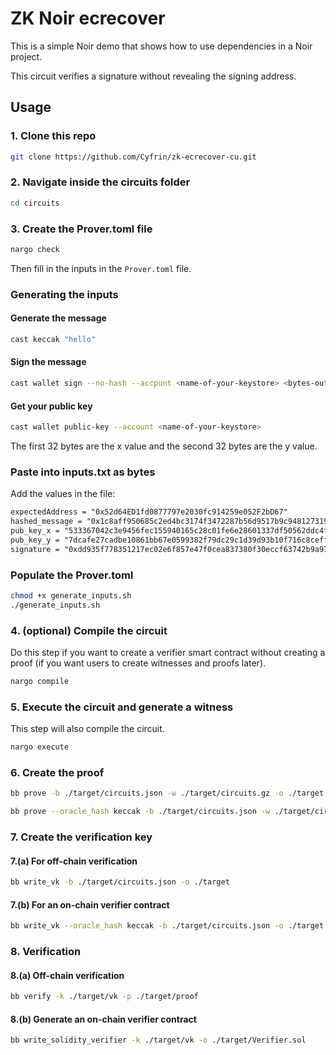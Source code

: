 # ZK Noir ecrecover

This is a simple Noir demo that shows how to use dependencies in a Noir project.

This circuit verifies a signature without revealing the signing address. 

## Usage

### 1. Clone this repo

```bash
git clone https://github.com/Cyfrin/zk-ecrecover-cu.git
```

### 2. Navigate inside the circuits folder

```bash
cd circuits
```

### 3. Create the Prover.toml file

```bash
nargo check
```

Then fill in the inputs in the `Prover.toml` file.

### Generating the inputs

#### Generate the message

```bash
cast keccak "hello"
```

#### Sign the message

```bash
cast wallet sign --no-hash --accpunt <name-of-your-keystore> <bytes-output>
```

#### Get your public key

```bash
cast wallet public-key --account <name-of-your-keystore>
```

The first 32 bytes are the x value and the second 32 bytes are the y value.

### Paste into inputs.txt as bytes

Add the values in the file:

```txt
expectedAddress = "0x52d64ED1fd0877797e2030fc914259e052F2bD67"
hashed_message = "0x1c8aff950685c2ed4bc3174f3472287b56d9517b9c948127319a09a7a36deac8"
pub_key_x = "533367042c3e9456fec155940165c28c01fe6e28601337df50562ddc4f36bfb9"
pub_key_y = "7dcafe27cadbe10861bb67e0599382f79dc29c1d39d93b10f716c8ceff1743ed"
signature = "0xdd935f778351217ec02e6f857e47f0cea837380f30eccf63742b9a97cf1872b4316700b028504591f6b31203b86ccb3363353eedd8f9cf4f344a769c689525b31b"
```

### Populate the Prover.toml

```bash
chmod +x generate_inputs.sh
./generate_inputs.sh
```

### 4. (optional) Compile the circuit

Do this step if you want to create a verifier smart contract without creating a proof (if you want users to create witnesses and proofs later).

```bash
nargo compile
```

### 5. Execute the circuit and generate a witness 

This step will also compile the circuit.

```bash
nargo execute
```

### 6. Create the proof

```bash
bb prove -b ./target/circuits.json -w ./target/circuits.gz -o ./target
```


```bash
bb prove --oracle_hash keccak -b ./target/circuits.json -w ./target/circuits.gz -o ./target
```

### 7. Create the verification key

#### 7.(a) For off-chain verification

```bash
bb write_vk -b ./target/circuits.json -o ./target
```

#### 7.(b) For an on-chain verifier contract

```bash
bb write_vk --oracle_hash keccak -b ./target/circuits.json -o ./target
```

### 8. Verification

#### 8.(a) Off-chain verification

```bash
bb verify -k ./target/vk -p ./target/proof
```

#### 8.(b) Generate an on-chain verifier contract

```bash
bb write_solidity_verifier -k ./target/vk -o ./target/Verifier.sol
```